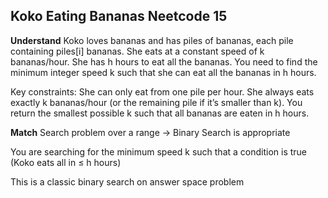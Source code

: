 ## Koko Eating Bananas Neetcode 15
**Understand**
Koko loves bananas and has piles of bananas, each pile containing piles[i] bananas. She eats at a constant speed of k bananas/hour. She has h hours to eat all the bananas.
You need to find the minimum integer speed k such that she can eat all the bananas in h hours.

Key constraints:
She can only eat from one pile per hour.
She always eats exactly k bananas/hour (or the remaining pile if it’s smaller than k).
You return the smallest possible k such that all bananas are eaten in h hours.

**Match**
Search problem over a range -> Binary Search is appropriate

You are searching for the minimum speed k such that a condition is true (Koko eats all in ≤ h hours)

This is a classic binary search on answer space problem

